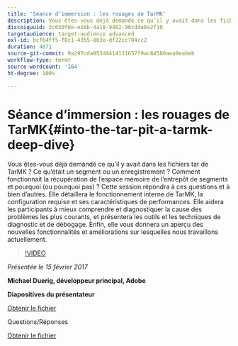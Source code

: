 ```yaml
---
title: 'Séance d’immersion : les rouages de TarMK'
description: Vous êtes-vous déjà demandé ce qu’il y avait dans les fichiers tar de TarMK ? Ce qu’était un segment ou un enregistrement ? Comment fonctionnait la récupération de l’espace mémoire de l’entrepôt de segments et pourquoi (ou pourquoi pas) ? Cette session répond à ces questions et à bien d’autres.
discoiquuid: 3c650f0e-e16b-4a18-9462-90cdde8a2f10
targetaudience: target-audience advanced
exl-id: bcf64ff5-f8c1-4355-803e-df22cc784cc2
duration: 4071
source-git-commit: 9a297cda953d4414131657f9ac84580aea0eabeb
workflow-type: tm+mt
source-wordcount: '164'
ht-degree: 100%

---
```


# Séance d’immersion : les rouages de TarMK{#into-the-tar-pit-a-tarmk-deep-dive}

Vous êtes-vous déjà demandé ce qu’il y avait dans les fichiers tar de TarMK ? Ce qu’était un segment ou un enregistrement ? Comment fonctionnait la récupération de l’espace mémoire de l’entrepôt de segments et pourquoi (ou pourquoi pas) ? Cette session répondra à ces questions et à bien d’autres. Elle détaillera le fonctionnement interne de TarMK, la configuration requise et ses caractéristiques de performances. Elle aidera les participants à mieux comprendre et diagnostiquer la cause des problèmes les plus courants, et présentera les outils et les techniques de diagnostic et de débogage. Enfin, elle vous donnera un aperçu des nouvelles fonctionnalités et améliorations sur lesquelles nous travaillons actuellement.

>[!VIDEO](https://video.tv.adobe.com/v/19138/?quality=9)

*Présentée le 15 février 2017*

**Michael Duerig, développeur principal, Adobe**

**Diapositives du présentateur**

[Obtenir le fichier](assets/aem-gems-tarmk-deep-dive.pptx)

Questions/Réponses

[Obtenir le fichier](assets/aem-gems-qandas-tarmk-deep-dive.pdf)
<!--
[Get back to the Overview](https://helpx.adobe.com/experience-manager/kt/eseminars/gems/aem-index.html)
-->
